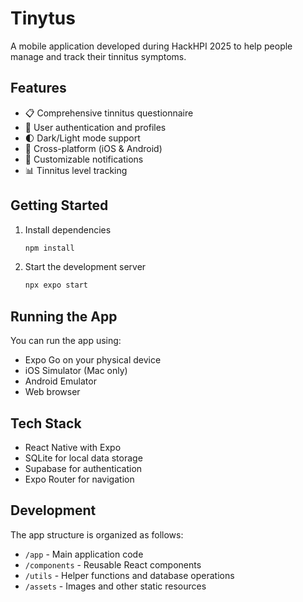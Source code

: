 # Tinytus

A mobile application developed during HackHPI 2025 to help people manage and track their tinnitus symptoms.

## Features

- 📋 Comprehensive tinnitus questionnaire
- 👤 User authentication and profiles
- 🌓 Dark/Light mode support
- 📱 Cross-platform (iOS & Android)
- 🔔 Customizable notifications
- 📊 Tinnitus level tracking

## Getting Started

1. Install dependencies
   ```bash
   npm install
   ```

2. Start the development server
   ```bash
   npx expo start
   ```

## Running the App

You can run the app using:
- Expo Go on your physical device
- iOS Simulator (Mac only)
- Android Emulator
- Web browser

## Tech Stack

- React Native with Expo
- SQLite for local data storage
- Supabase for authentication
- Expo Router for navigation

## Development

The app structure is organized as follows:
- `/app` - Main application code
- `/components` - Reusable React components
- `/utils` - Helper functions and database operations
- `/assets` - Images and other static resources
